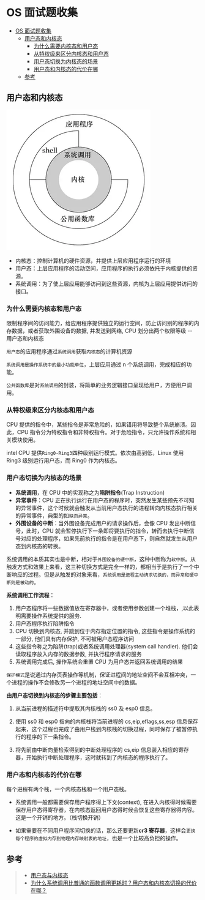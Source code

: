 # OS 面试题收集

- [OS 面试题收集](#os-%e9%9d%a2%e8%af%95%e9%a2%98%e6%94%b6%e9%9b%86)
  - [用户态和内核态](#%e7%94%a8%e6%88%b7%e6%80%81%e5%92%8c%e5%86%85%e6%a0%b8%e6%80%81)
    - [为什么需要内核态和用户态](#%e4%b8%ba%e4%bb%80%e4%b9%88%e9%9c%80%e8%a6%81%e5%86%85%e6%a0%b8%e6%80%81%e5%92%8c%e7%94%a8%e6%88%b7%e6%80%81)
    - [从特权级来区分内核态和用户态](#%e4%bb%8e%e7%89%b9%e6%9d%83%e7%ba%a7%e6%9d%a5%e5%8c%ba%e5%88%86%e5%86%85%e6%a0%b8%e6%80%81%e5%92%8c%e7%94%a8%e6%88%b7%e6%80%81)
    - [用户态切换为内核态的场景](#%e7%94%a8%e6%88%b7%e6%80%81%e5%88%87%e6%8d%a2%e4%b8%ba%e5%86%85%e6%a0%b8%e6%80%81%e7%9a%84%e5%9c%ba%e6%99%af)
    - [用户态和内核态的代价在哪](#%e7%94%a8%e6%88%b7%e6%80%81%e5%92%8c%e5%86%85%e6%a0%b8%e6%80%81%e7%9a%84%e4%bb%a3%e4%bb%b7%e5%9c%a8%e5%93%aa)
  - [参考](#%e5%8f%82%e8%80%83)

## 用户态和内核态

![linux和unix体系架构](./img/linux和unix体系架构.png)

- 内核态：控制计算机的硬件资源，并提供上层应用程序运行的环境
- 用户态：上层应用程序的活动空间，应用程序的执行必须依托于内核提供的资源。
- 系统调用：为了使上层应用能够访问到这些资源，内核为上层应用提供访问的接口。

### 为什么需要内核态和用户态

限制程序间的访问能力，给应用程序提供独立的运行空间，防止访问别的程序的内存数据，或者获取外围设备的数据, 并发送到网络, CPU 划分出两个权限等级 -- 用户态和内核态

`用户态`的应用程序通过`系统调用`获取`内核态`的计算机资源

`系统调用是操作系统中的最小功能单位`，上层应用通过 n 个系统调用，完成相应的功能。

`公共函数库`是对`系统调用`的封装，将简单的业务逻辑接口呈现给用户，方便用户调用。

### 从特权级来区分内核态和用户态

CPU 提供的指令中，某些指令是非常危险的，如果错用将导致整个系统崩溃。因此，CPU 指令分为特权指令和非特权指令。对于危险指令，只允许操作系统和相关模块使用。

intel CPU 提供`Ring0-Ring3`四种级别运行模式。依次由高到低，Linux 使用 Ring3 级别运行用户态，而 Ring0 作为内核态。

### 用户态切换为内核态的场景

- **系统调用**，在 CPU 中的实现称之为**陷阱指令**(Trap Instruction)
- **异常事件**：CPU 正在执行运行在用户态的程序时，突然发生某些预先不可知的异常事件，这个时候就会触发从当前用户态执行的进程转向内核态执行相关的异常事件，典型的如`缺页异常`。
- **外围设备的中断**：当外围设备完成用户的请求操作后，会像 CPU 发出中断信号，此时，CPU 就会暂停执行下一条即将要执行的指令，转而去执行中断信号对应的处理程序，如果先前执行的指令是在用户态下，则自然就发生从用户态到内核态的转换。

系统调用的本质其实也是中断，相对于`外围设备的硬中断`，这种中断称为`软中断`。从触发方式和效果上来看，这三种切换方式是完全一样的，都相当于是执行了一个中断响应的过程。但是从触发的对象来看，`系统调用是进程主动请求切换的，而异常和硬中断则是被动的`。

**系统调用工作流程**：

1. 用户态程序将一些数据值放在寄存器中，或者使用参数创建一个堆栈，,以此表明需要操作系统提供的服务.
2. 用户态程序执行陷阱指令
3. CPU 切换到内核态, 并跳到位于内存指定位置的指令, 这些指令是操作系统的一部分, 他们具有内存保护, 不可被用户态程序访问
4. 这些指令称之为陷阱(trap)或者系统调用处理器(system call handler). 他们会读取程序放入内存的数据参数, 并执行程序请求的服务
5. 系统调用完成后, 操作系统会重置 CPU 为用户态并返回系统调用的结果

`保护模式`是说通过内存页表操作等机制，保证进程间的地址空间不会互相冲突，一个进程的操作不会修改另一个进程的地址空间中的数据。

**由用户态切换到内核态的步骤主要包括**：

1. 从当前进程的描述符中提取其内核栈的 ss0 及 esp0 信息。

2. 使用 ss0 和 esp0 指向的内核栈将当前进程的 cs,eip,eflags,ss,esp 信息保存起来，这个过程也完成了由用户栈到内核栈的切换过程，同时保存了被暂停执行的程序的下一条指令。

3. 将先前由中断向量检索得到的中断处理程序的 cs,eip 信息装入相应的寄存器，开始执行中断处理程序，这时就转到了内核态的程序执行了。

### 用户态和内核态的代价在哪

每个进程有两个栈，一个内核态栈和一个用户态栈。

- 系统调用一般都需要保存用户程序得上下文(context), 在进入内核得时候需要保存用户态得寄存器，在内核态返回用户态得时候会恢复这些寄存器得内容。这是一个开销的地方。（栈切换开销）

- 如果需要在不同用户程序间切换的话，那么还要更新**cr3 寄存器**，这样会`更换每个程序的虚拟内存到物理内存映射表的地址`，也是一个比较高负担的操作。

## 参考

> - [用户态与内核态](https://www.jianshu.com/p/85e931636f27)
> - [为什么系统调用比普通的函数调用更耗时？用户态和内核态切换的代价在哪？](https://segmentfault.com/q/1010000000522752)
